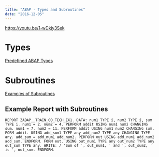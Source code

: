 ```yaml
---
title: "ABAP - Types and Subroutines"
date: "2016-12-05"
---
```


https://youtu.be/1-wDkjy3Sek

# Types

[Predefined ABAP Types](https://help.sap.com/doc/saphelp_nw70/7.0.31/en-US/fc/eb2fd9358411d1829f0000e829fbfe/content.htm?no_cache=true)

# Subroutines

[Examples of Subroutines](https://help.sap.com/saphelp_nw70ehp1/helpdata/en/9f/db979035c111d1829f0000e829fbfe/content.htm?no_cache=true)

## Example Report with Subroutines

```
REPORT ZABAP__TRAIN_00_TECH_EX1. DATA: num1 TYPE i, num2 TYPE i, sum TYPE i. num1 = 2. num2 = 4. PERFORM addit USING num1 num2 CHANGING sum. num1 = 7. num2 = 11. PERFORM addit USING num1 num2 CHANGING sum. FORM addit. USING add_sum1 TYPE any add_num2 TYPE any CHANGING TYPE any. add_sum = add_num1 add_num2. PERFORM out USING add_num1 add_num2 add_sum. ENDFORM. FORM out. USING out_num1 TYPE any out_num2 TYPE any out_sum TYPE any. WRITE: / 'Sum of ', out_num1, ' and ', out_sum2, ' is ', out_sum. ENDFORM. 
```
